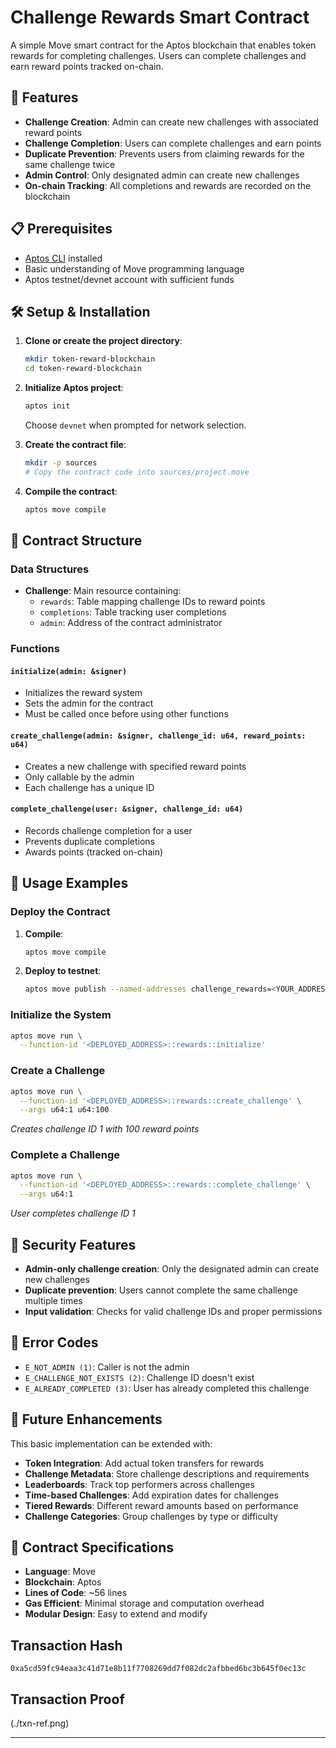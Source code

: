 # Challenge Rewards Smart Contract

A simple Move smart contract for the Aptos blockchain that enables token rewards for completing challenges. Users can complete challenges and earn reward points tracked on-chain.

## 🚀 Features

- **Challenge Creation**: Admin can create new challenges with associated reward points
- **Challenge Completion**: Users can complete challenges and earn points
- **Duplicate Prevention**: Prevents users from claiming rewards for the same challenge twice
- **Admin Control**: Only designated admin can create new challenges
- **On-chain Tracking**: All completions and rewards are recorded on the blockchain

## 📋 Prerequisites

- [Aptos CLI](https://aptos.dev/cli-tools/aptos-cli-tool/install-aptos-cli/) installed
- Basic understanding of Move programming language
- Aptos testnet/devnet account with sufficient funds

## 🛠️ Setup & Installation

1. **Clone or create the project directory**:
   ```bash
   mkdir token-reward-blockchain
   cd token-reward-blockchain
   ```

2. **Initialize Aptos project**:
   ```bash
   aptos init
   ```
   Choose `devnet` when prompted for network selection.

3. **Create the contract file**:
   ```bash
   mkdir -p sources
   # Copy the contract code into sources/project.move
   ```

4. **Compile the contract**:
   ```bash
   aptos move compile
   ```

## 📄 Contract Structure

### Data Structures

- **Challenge**: Main resource containing:
  - `rewards`: Table mapping challenge IDs to reward points
  - `completions`: Table tracking user completions
  - `admin`: Address of the contract administrator

### Functions

#### `initialize(admin: &signer)`
- Initializes the reward system
- Sets the admin for the contract
- Must be called once before using other functions

#### `create_challenge(admin: &signer, challenge_id: u64, reward_points: u64)`
- Creates a new challenge with specified reward points
- Only callable by the admin
- Each challenge has a unique ID

#### `complete_challenge(user: &signer, challenge_id: u64)`
- Records challenge completion for a user
- Prevents duplicate completions
- Awards points (tracked on-chain)

## 🔧 Usage Examples

### Deploy the Contract

1. **Compile**:
   ```bash
   aptos move compile
   ```

2. **Deploy to testnet**:
   ```bash
   aptos move publish --named-addresses challenge_rewards=<YOUR_ADDRESS>
   ```

### Initialize the System

```bash
aptos move run \
  --function-id '<DEPLOYED_ADDRESS>::rewards::initialize'
```

### Create a Challenge

```bash
aptos move run \
  --function-id '<DEPLOYED_ADDRESS>::rewards::create_challenge' \
  --args u64:1 u64:100
```
*Creates challenge ID 1 with 100 reward points*

### Complete a Challenge

```bash
aptos move run \
  --function-id '<DEPLOYED_ADDRESS>::rewards::complete_challenge' \
  --args u64:1
```
*User completes challenge ID 1*

## 🔐 Security Features

- **Admin-only challenge creation**: Only the designated admin can create new challenges
- **Duplicate prevention**: Users cannot complete the same challenge multiple times
- **Input validation**: Checks for valid challenge IDs and proper permissions

## 🚨 Error Codes

- `E_NOT_ADMIN (1)`: Caller is not the admin
- `E_CHALLENGE_NOT_EXISTS (2)`: Challenge ID doesn't exist
- `E_ALREADY_COMPLETED (3)`: User has already completed this challenge

## 🔄 Future Enhancements

This basic implementation can be extended with:

- **Token Integration**: Add actual token transfers for rewards
- **Challenge Metadata**: Store challenge descriptions and requirements
- **Leaderboards**: Track top performers across challenges
- **Time-based Challenges**: Add expiration dates for challenges
- **Tiered Rewards**: Different reward amounts based on performance
- **Challenge Categories**: Group challenges by type or difficulty

## 📝 Contract Specifications

- **Language**: Move
- **Blockchain**: Aptos
- **Lines of Code**: ~56 lines
- **Gas Efficient**: Minimal storage and computation overhead
- **Modular Design**: Easy to extend and modify

## Transaction Hash

`0xa5cd59fc94eaa3c41d71e8b11f7708269dd7f082dc2afbbed6bc3b645f0ec13c`

## Transaction Proof

(./txn-ref.png)

---



